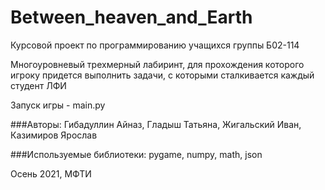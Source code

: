 # Between_heaven_and_Earth

Курсовой проект по программированию учащихся группы Б02-114

Многоуровневый трехмерный лабиринт, для прохождения которого игроку придется выполнить задачи, с которыми сталкивается каждый студент ЛФИ

Запуск игры - main.py

###Авторы: 
Гибадуллин Айназ, Гладыш Татьяна, Жигальский Иван, Казимиров Ярослав

###Используемые библиотеки:
pygame, numpy, math, json

Осень 2021, МФТИ